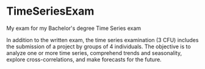 # TimeSeriesExam
My exam for my Bachelor's degree Time Series exam

In addition to the written exam, the time series examination (3 CFU) includes the submission of a project by groups of 4 individuals. The objective is to analyze one or more time series, comprehend trends and seasonality, explore cross-correlations, and make forecasts for the future.
